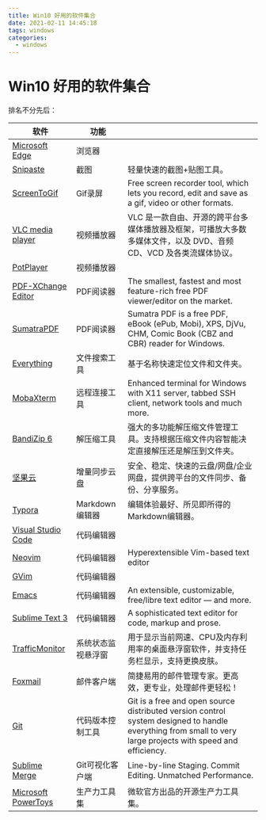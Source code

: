 ```yaml
---
title: Win10 好用的软件集合
date: 2021-02-11 14:45:18
tags: windows
categories:
  - windows
---
```


# Win10 好用的软件集合

排名不分先后：

| 软件                                                         | 功能               |                                                              |
| ------------------------------------------------------------ | ------------------ | ------------------------------------------------------------ |
| [Microsoft Edge](https://www.microsoft.com/en-us/edge)       | 浏览器             |                                                              |
| [Snipaste](https://www.snipaste.com/)                        | 截图               | 轻量快速的截图+贴图工具。                                    |
| [ScreenToGif](https://www.screentogif.com/)                  | Gif录屏            | Free screen recorder tool, which lets you record, edit and save as a gif, video or other formats. |
| [VLC media player](https://www.videolan.org/)                | 视频播放器         | VLC 是一款自由、开源的跨平台多媒体播放器及框架，可播放大多数多媒体文件，以及 DVD、音频 CD、VCD 及各类流媒体协议。 |
| [PotPlayer](https://potplayer.daum.net/)                     | 视频播放器         |                                                              |
| [PDF-XChange Editor](https://www.tracker-software.com/product/pdf-xchange-editor) | PDF阅读器          | The smallest, fastest and most feature-rich free PDF viewer/editor on the market. |
| [SumatraPDF](https://www.sumatrapdfreader.org/free-pdf-reader.html) | PDF阅读器          | Sumatra PDF is a free PDF, eBook (ePub, Mobi), XPS, DjVu, CHM, Comic Book (CBZ and CBR) reader for Windows. |
| [Everything](https://www.voidtools.com/zh-cn/)               | 文件搜索工具       | 基于名称快速定位文件和文件夹。                               |
| [MobaXterm](https://mobaxterm.mobatek.net/)                  | 远程连接工具       | Enhanced terminal for Windows with X11 server, tabbed SSH client, network tools and much more. |
| [BandiZip 6](https://www.bandisoft.com/bandizip/old/6/)      | 解压缩工具         | 强大的多功能解压缩文件管理工具。支持根据压缩文件内容智能决定直接解压还是解压到文件夹。 |
| [坚果云](https://www.jianguoyun.com/)                        | 增量同步云盘       | 安全、稳定、快速的云盘/网盘/企业网盘，提供跨平台的文件同步、备份、分享服务。 |
| [Typora](https://typora.io/)                                 | Markdown编辑器     | 编辑体验最好、所见即所得的Markdown编辑器。                   |
| [Visual Studio Code](https://code.visualstudio.com/)         | 代码编辑器         |                                                              |
| [Neovim](https://neovim.io/)                                 | 代码编辑器         | Hyperextensible Vim-based text editor                        |
| [GVim](https://github.com/vim/vim-win32-installer/)          | 代码编辑器         |                                                              |
| [Emacs](https://www.gnu.org/software/emacs/)                 | 代码编辑器         | An extensible, customizable, free/libre text editor — and more. |
| [Sublime Text 3](https://www.sublimetext.com/3)              | 代码编辑器         | A sophisticated text editor for code, markup and prose.      |
| [TrafficMonitor](https://github.com/zhongyang219/TrafficMonitor) | 系统状态监视悬浮窗 | 用于显示当前网速、CPU及内存利用率的桌面悬浮窗软件，并支持任务栏显示，支持更换皮肤。 |
| [Foxmail](https://www.foxmail.com/)                          | 邮件客户端         | 简捷易用的邮件管理专家。更高效，更专业，处理邮件更轻松！     |
| [Git](https://git-scm.com/)                                  | 代码版本控制工具   | Git is a free and open source distributed version control system designed to handle everything from small to very large projects with speed and efficiency. |
| [Sublime Merge](https://www.sublimemerge.com/)               | Git可视化客户端    | Line-by-line Staging. Commit Editing. Unmatched Performance. |
| [Microsoft PowerToys](https://github.com/microsoft/PowerToys) | 生产力工具集       | 微软官方出品的开源生产力工具集。                             |

